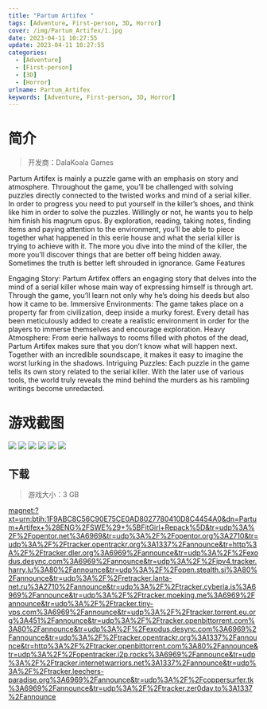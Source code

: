```yaml
---
title: "Partum Artifex "
tags: [Adventure, First-person, 3D, Horror]
cover: /img/Partum_Artifex/1.jpg
date: 2023-04-11 10:27:55
update: 2023-04-11 10:27:55
categories: 
  - [Adventure]
  - [First-person]
  - [3D]
  - [Horror]
urlname: Partum_Artifex
keywords: [Adventure, First-person, 3D, Horror]
---
```

# 简介

> 开发商：DalaKoala Games

Partum Artifex is mainly a puzzle game with an emphasis on story and atmosphere. Throughout the game, you’ll be challenged with solving puzzles directly connected to the twisted works and mind of a serial killer. In order to progress you need to put yourself in the killer’s shoes, and think like him in order to solve the puzzles. Willingly or not, he wants you to help him finish his magnum opus.
By exploration, reading, taking notes, finding items and paying attention to the environment, you’ll be able to piece together what happened in this eerie house and what the serial killer is trying to achieve with it. The more you dive into the mind of the killer, the more you’ll discover things that are better off being hidden away.
Sometimes the truth is better left shrouded in ignorance.
Game Features

Engaging Story: Partum Artifex offers an engaging story that delves into the mind of a serial killer whose main way of expressing himself is through art. Through the game, you’ll learn not only why he’s doing his deeds but also how it came to be.
Immersive Environments: The game takes place on a property far from civilization, deep inside a murky forest. Every detail has been meticulously added to create a realistic environment in order for the players to immerse themselves and encourage exploration.
Heavy Atmosphere: From eerie hallways to rooms filled with photos of the dead, Partum Artifex makes sure that you don’t know what will happen next. Together with an incredible soundscape, it makes it easy to imagine the worst lurking in the shadows.
Intriguing Puzzles: Each puzzle in the game tells its own story related to the serial killer. With the later use of various tools, the world truly reveals the mind behind the murders as his rambling writings become unredacted.

# 游戏截图

![](/img/Partum_Artifex/2.jpg)
![](/img/Partum_Artifex/3.jpg)
![](/img/Partum_Artifex/4.jpg)
![](/img/Partum_Artifex/5.jpg)
![](/img/Partum_Artifex/6.jpg)
![](/img/Partum_Artifex/7.jpg)


## 下载

> 游戏大小：3 GB

[magnet:?xt=urn:btih:1F9ABC8C56C90E75CE0AD8027780410D8C4454A0&amp;dn=Partum+Artifex+%28ENG%2FSWE%29+%5BFitGirl+Repack%5D&amp;tr=udp%3A%2F%2Fopentor.net%3A6969&amp;tr=udp%3A%2F%2Fopentor.org%3A2710&amp;tr=udp%3A%2F%2Ftracker.opentrackr.org%3A1337%2Fannounce&amp;tr=http%3A%2F%2Ftracker.dler.org%3A6969%2Fannounce&amp;tr=udp%3A%2F%2Fexodus.desync.com%3A6969%2Fannounce&amp;tr=udp%3A%2F%2Fipv4.tracker.harry.lu%3A80%2Fannounce&amp;tr=udp%3A%2F%2Fopen.stealth.si%3A80%2Fannounce&amp;tr=udp%3A%2F%2Fretracker.lanta-net.ru%3A2710%2Fannounce&amp;tr=udp%3A%2F%2Ftracker.cyberia.is%3A6969%2Fannounce&amp;tr=udp%3A%2F%2Ftracker.moeking.me%3A6969%2Fannounce&amp;tr=udp%3A%2F%2Ftracker.tiny-vps.com%3A6969%2Fannounce&amp;tr=udp%3A%2F%2Ftracker.torrent.eu.org%3A451%2Fannounce&amp;tr=udp%3A%2F%2Ftracker.openbittorrent.com%3A80%2Fannounce&amp;tr=udp%3A%2F%2Fexodus.desync.com%3A6969%2Fannounce&amp;tr=udp%3A%2F%2Ftracker.opentrackr.org%3A1337%2Fannounce&amp;tr=http%3A%2F%2Ftracker.openbittorrent.com%3A80%2Fannounce&amp;tr=udp%3A%2F%2Fopentracker.i2p.rocks%3A6969%2Fannounce&amp;tr=udp%3A%2F%2Ftracker.internetwarriors.net%3A1337%2Fannounce&amp;tr=udp%3A%2F%2Ftracker.leechers-paradise.org%3A6969%2Fannounce&amp;tr=udp%3A%2F%2Fcoppersurfer.tk%3A6969%2Fannounce&amp;tr=udp%3A%2F%2Ftracker.zer0day.to%3A1337%2Fannounce](magnet:?xt=urn:btih:1F9ABC8C56C90E75CE0AD8027780410D8C4454A0&amp;dn=Partum+Artifex+%28ENG%2FSWE%29+%5BFitGirl+Repack%5D&amp;tr=udp%3A%2F%2Fopentor.net%3A6969&amp;tr=udp%3A%2F%2Fopentor.org%3A2710&amp;tr=udp%3A%2F%2Ftracker.opentrackr.org%3A1337%2Fannounce&amp;tr=http%3A%2F%2Ftracker.dler.org%3A6969%2Fannounce&amp;tr=udp%3A%2F%2Fexodus.desync.com%3A6969%2Fannounce&amp;tr=udp%3A%2F%2Fipv4.tracker.harry.lu%3A80%2Fannounce&amp;tr=udp%3A%2F%2Fopen.stealth.si%3A80%2Fannounce&amp;tr=udp%3A%2F%2Fretracker.lanta-net.ru%3A2710%2Fannounce&amp;tr=udp%3A%2F%2Ftracker.cyberia.is%3A6969%2Fannounce&amp;tr=udp%3A%2F%2Ftracker.moeking.me%3A6969%2Fannounce&amp;tr=udp%3A%2F%2Ftracker.tiny-vps.com%3A6969%2Fannounce&amp;tr=udp%3A%2F%2Ftracker.torrent.eu.org%3A451%2Fannounce&amp;tr=udp%3A%2F%2Ftracker.openbittorrent.com%3A80%2Fannounce&amp;tr=udp%3A%2F%2Fexodus.desync.com%3A6969%2Fannounce&amp;tr=udp%3A%2F%2Ftracker.opentrackr.org%3A1337%2Fannounce&amp;tr=http%3A%2F%2Ftracker.openbittorrent.com%3A80%2Fannounce&amp;tr=udp%3A%2F%2Fopentracker.i2p.rocks%3A6969%2Fannounce&amp;tr=udp%3A%2F%2Ftracker.internetwarriors.net%3A1337%2Fannounce&amp;tr=udp%3A%2F%2Ftracker.leechers-paradise.org%3A6969%2Fannounce&amp;tr=udp%3A%2F%2Fcoppersurfer.tk%3A6969%2Fannounce&amp;tr=udp%3A%2F%2Ftracker.zer0day.to%3A1337%2Fannounce)